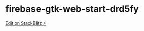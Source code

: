 # firebase-gtk-web-start-drd5fy

[Edit on StackBlitz ⚡️](https://stackblitz.com/edit/firebase-gtk-web-start-drd5fy)